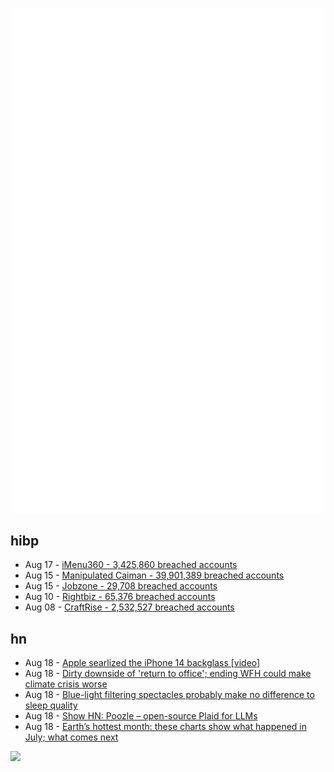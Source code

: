 ![Metrics](https://raw.githubusercontent.com/phixion/phixion/master/metrics.svg)

## hibp

<!--
for https://github.com/phixion/phixion/blob/main/.github/workflows/feeds.yml
-->
<!--START_SECTION:haveibeenpwnd-->
- Aug 17 - [iMenu360 - 3,425,860 breached accounts](https://haveibeenpwned.com/PwnedWebsites#iMenu360)
- Aug 15 - [Manipulated Caiman - 39,901,389 breached accounts](https://haveibeenpwned.com/PwnedWebsites#ManipulatedCaiman)
- Aug 15 - [Jobzone - 29,708 breached accounts](https://haveibeenpwned.com/PwnedWebsites#Jobzone)
- Aug 10 - [Rightbiz - 65,376 breached accounts](https://haveibeenpwned.com/PwnedWebsites#Rightbiz)
- Aug 08 - [CraftRise - 2,532,527 breached accounts](https://haveibeenpwned.com/PwnedWebsites#CraftRise)
<!--END_SECTION:haveibeenpwnd-->

## hn

<!--
for https://github.com/phixion/phixion/blob/main/.github/workflows/feeds.yml
-->
<!--START_SECTION:hn-->
- Aug 18 - [Apple searlized the iPhone 14 backglass [video]](https://www.youtube.com/shorts/fLEOiQdDkzk)
- Aug 18 - [Dirty downside of 'return to office'; ending WFH could make climate crisis worse](https://www.businessinsider.com/return-to-office-remote-work-from-home-commute-companies-climate-2023-8)
- Aug 18 - [Blue-light filtering spectacles probably make no difference to sleep quality](https://medicalxpress.com/news/2023-08-blue-light-filtering-spectacles-difference-eye.html)
- Aug 18 - [Show HN: Poozle – open-source Plaid for LLMs](https://github.com/poozlehq/poozle)
- Aug 18 - [Earth’s hottest month: these charts show what happened in July; what comes next](https://www.nature.com/articles/d41586-023-02552-2)
<!--END_SECTION:hn-->

<!--
for https://yhype.me
-->
![](https://hit.yhype.me/github/profile?user_id=13013670)
